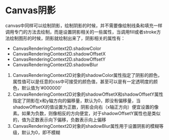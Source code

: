 # Canvas阴影
canvas中同样可以绘制阴影，绘制阴影的时候，并不需要像绘制线条和填充一样调用专门的方法去绘制，而是设置阴影相关的一些属性，当调用fill或者stroke方法绘制图形的时候，阴影就绘制出来了，阴影相关的属性有：

* CanvasRenderingContext2D.shadowColor
* CanvasRenderingContext2D.shadowOffsetX
* CanvasRenderingContext2D.shadowOffsetY
* CanvasRenderingContext2D.shadowBlur

1. CanvasRenderingContext2D对象的shadowColor属性指定了阴影的颜色，属性值可以是任意的css中可接受的颜色值，甚至可以是有一定透明度的颜色，默认值为'#000000'
2. CanvasRenderingContext2D对象的shadowOffsetX和shadowOffsetY属性指定了阴影在x和y轴方向的偏移量，默认为0，即没有偏移量，当shadowOffsetX的值设置为正数，阴影会向右（x轴正方向）便宜设置的像素。如果为负数，则像相反的方向便宜，对于shadowOffsetY属性也是类似的，值为正数表示向下偏移，负数表示向上偏移
3. CanvasRenderingContext2D对象的shadowBlur属性用于设置阴影的模糊等级，默认为0，即不模糊
